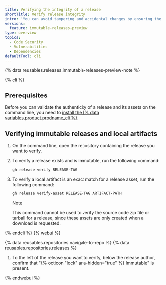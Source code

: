 ```yaml
---
title: Verifying the integrity of a release
shortTitle: Verify release integrity
intro: 'You can avoid tampering and accidental changes by ensuring the releases you use have not been modified after publication.'
versions:
  feature: immutable-releases-preview
type: overview
topics:
  - Code Security
  - Vulnerabilities
  - Dependencies
defaultTool: cli
---
```


{% data reusables.releases.immutable-releases-preview-note %}

{% cli %}

## Prerequisites

Before you can validate the authenticity of a release and its assets on the command line, you need to [install the {% data variables.product.prodname_cli %}](https://github.com/cli/cli?tab=readme-ov-file#installation).

## Verifying immutable releases and local artifacts

1. On the command line, open the repository containing the release you want to verify.
1. To verify a release exists and is immutable, run the following command:

    ```bash copy
    gh release verify RELEASE-TAG
    ```

1. To verify a local artifact is an exact match for a release asset, run the following command:

    ```bash copy
    gh release verify-asset RELEASE-TAG ARTIFACT-PATH
    ```

    > [!NOTE]
    > This command cannot be used to verify the source code zip file or tarball for a release, since these assets are only created when a download is requested.

{% endcli %}
{% webui %}

{% data reusables.repositories.navigate-to-repo %}
{% data reusables.repositories.releases %}
1. To the left of the release you want to verify, below the release author, confirm that "{% octicon "lock" aria-hidden="true" %} Immutable" is present.

{% endwebui %}
